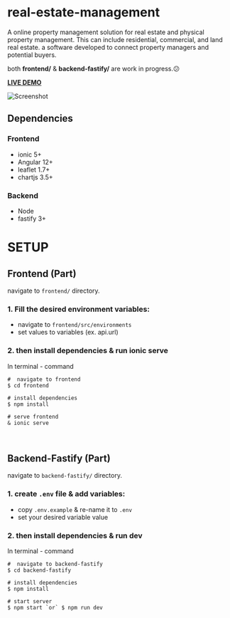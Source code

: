 # real-estate-management

A online property management solution for real estate and
physical property management. This can include residential,
commercial, and land real estate. a software developed to
connect property managers and potential buyers.

both **frontend/** & **backend-fastify/** are work in progress.😕

**[LIVE DEMO](https://real-estate-management.netlify.app/)**

![Screenshot](https://ik.imagekit.io/wr5lnrww0q8/REM_Folder/social_GKmc-8vHw.jpg?updatedAt=1631134174081)


## **Dependencies**

### **Frontend**
- ionic 5+
- Angular 12+
- leaflet 1.7+
- chartjs 3.5+

### **Backend**
- Node
- fastify 3+

# **SETUP**

## **Frontend (Part)**

navigate to `frontend/` directory.

### **1. Fill the desired environment variables:**  
- navigate to `frontend/src/environments`
- set values to variables (ex. api.url) 

### **2. then install dependencies & run ionic serve**

In terminal - command
```
#  navigate to frontend 
$ cd frontend

# install dependencies
$ npm install

# serve frontend
& ionic serve
```

<br>

## **Backend-Fastify (Part)**
navigate to `backend-fastify/` directory.

### **1. create `.env` file & add variables:**
- copy `.env.example` & re-name it to `.env`
- set your desired variable value

### **2. then install dependencies & run dev**

In terminal - command
```
#  navigate to backend-fastify 
$ cd backend-fastify

# install dependencies
$ npm install

# start server
$ npm start `or` $ npm run dev

```